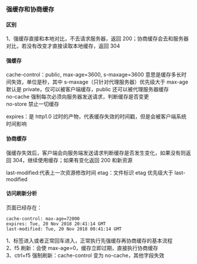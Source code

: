 ### 强缓存和协商缓存

#### 区别

1、强缓存直接和本地对比，不去请求服务器，返回 200；协商缓存会去和服务器对比，若没有改变才直接读取本地缓存，返回 304

#### 强缓存

cache-control：public, max-age=3600, s-maxage=3600 意思是缓存多长时间失效，单位是秒，其中 s-maxage（只针对代理服务器）优先级大于 max-age  
默认是 private，仅可以被客户端缓存，public 还可以被代理服务器缓存  
no-cache 强制每次必须向服务器发送请求，判断缓存是否变更  
no-store 禁止一切缓存

expires：是 http1.0 过时的产物，代表缓存失效的时间戳，但是会被客户端系统时间影响

#### 协商缓存

强缓存失效后，客户端会向服务端发送请求判断缓存是否发生变化，如果没有则返回 304，继续使用缓存；如果有变化返回 200 和新资源

last-modified:代表上一次资源修改时间 etag：文件标识 etag 优先级大于 last-modified

#### 访问刷新分析

页面已经存在：

```
cache-control: max-age=72000
expires: Tue, 20 Nov 2018 20:41:14 GMT
last-modified: Tue, 20 Nov 2018 00:41:14 GMT
```

1、标签进入或者正常回车进入，正常执行先强缓存再协商缓存的基本流程  
2、f5 刷新：会使 max-age=0，缓存立即过期，直接执行协商缓存  
3、ctrl+f5 强制刷新：cache-control 变为 no-cache，其他字段失效
